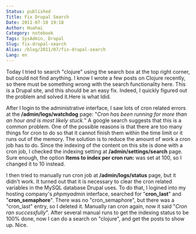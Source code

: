 ```yaml
---
Status: published
Title: Fix Drupal Search
Date: 2011-07-10 19:18
Author: Huahai
Category: notebook
Tags: SysAdmin, Drupal
Slug: fix-drupal-search
Alias: /blog/2011/07/fix-drupal-search
Lang: en
---
```


Today I tried to search "clojure" using the search box at the top right corner, but could not find anything. I know I wrote a few posts on Clojure recently, so there must be something wrong with the search functionality here. This is a Drupal site, and this should be an easy fix. Indeed, I quickly figured out the problem and solved it.Here is what Idid.

After I login to the administrative interface, I saw lots of cron related errors at the **/admin/logs/watchdog** page: "*Cron has been running for more than an hour and is most likely stuck.*" A google search suggests that this is a common problem. One of the possible reasons is that there are too many things for cron to do so that it cannot finish them within the time limit or it runs out of the memory. The solution is to reduce the amount of work a cron job has to do. Since the indexing of the content on this site is done with a cron job, I checked the indexing setting at **/admin/settings/search** page. Sure enough, the option **Items to index per cron run:** was set at 100, so I changed it to 10 instead.

I then tried to manually run cron job at **/admin/logs/status** page, but it didn't work. It turned out that it is necessary to clear the cron related variables in the MySQL database Drupal uses. To do that, I logined into my hosting company's *phpmyadmin* interface, searched for "**cron\_last**" and "**cron\_semaphore**". There was no "cron\_semaphore", but there was a "cron\_last" entry, so I deleted it. Manually ran cron again, now it said "*Cron ran successfully*". After several manual runs to get the indexing status to be 100% done, now I can do a search on "clojure", and get the posts to show up. Nice.
